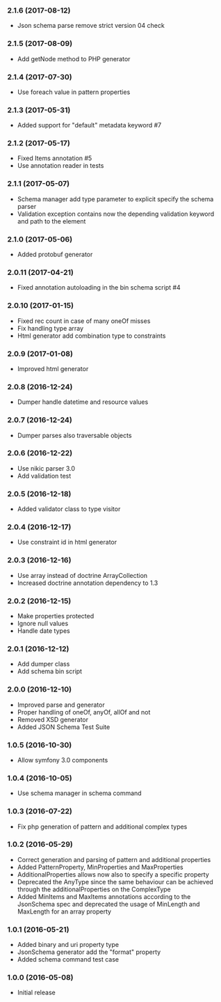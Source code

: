 
### 2.1.6 (2017-08-12)

* Json schema parse remove strict version 04 check

### 2.1.5 (2017-08-09)

* Add getNode method to PHP generator

### 2.1.4 (2017-07-30)

* Use foreach value in pattern properties

### 2.1.3 (2017-05-31)

* Added support for "default" metadata keyword #7

### 2.1.2 (2017-05-17)

* Fixed Items annotation #5
* Use annotation reader in tests

### 2.1.1 (2017-05-07)

* Schema manager add type parameter to explicit specify the schema parser 
* Validation exception contains now the depending validation keyword and path to
  the element

### 2.1.0 (2017-05-06)

* Added protobuf generator

### 2.0.11 (2017-04-21)

* Fixed annotation autoloading in the bin schema script #4

### 2.0.10 (2017-01-15)

* Fixed rec count in case of many oneOf misses
* Fix handling type array
* Html generator add combination type to constraints

### 2.0.9 (2017-01-08)

* Improved html generator

### 2.0.8 (2016-12-24)

* Dumper handle datetime and resource values

### 2.0.7 (2016-12-24)

* Dumper parses also traversable objects

### 2.0.6 (2016-12-22)

* Use nikic parser 3.0
* Add validation test

### 2.0.5 (2016-12-18)

* Added validator class to type visitor

### 2.0.4 (2016-12-17)

* Use constraint id in html generator

### 2.0.3 (2016-12-16)

* Use array instead of doctrine ArrayCollection
* Increased doctrine annotation dependency to 1.3

### 2.0.2 (2016-12-15)

* Make properties protected
* Ignore null values
* Handle date types

### 2.0.1 (2016-12-12)

* Add dumper class
* Add schema bin script

### 2.0.0 (2016-12-10)

* Improved parse and generator
* Proper handling of oneOf, anyOf, allOf and not
* Removed XSD generator
* Added JSON Schema Test Suite

### 1.0.5 (2016-10-30)

* Allow symfony 3.0 components

### 1.0.4 (2016-10-05)

* Use schema manager in schema command

### 1.0.3 (2016-07-22)

* Fix php generation of pattern and additional complex types

### 1.0.2 (2016-05-29)

* Correct generation and parsing of pattern and additional properties
* Added PatternProperty, MinProperties and MaxProperties
* AdditionalProperties allows now also to specify a specific property
* Deprecated the AnyType since the same behaviour can be achieved through the
  additionalProperties on the ComplexType
* Added MinItems and MaxItems annotations according to the JsonSchema spec and
  deprecated the usage of MinLength and MaxLength for an array property

### 1.0.1 (2016-05-21)

* Added binary and uri property type
* JsonSchema generator add the "format" property
* Added schema command test case

### 1.0.0 (2016-05-08)

* Initial release
